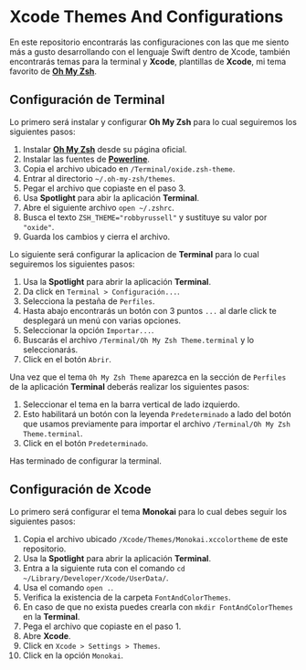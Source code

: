 # Xcode Themes And Configurations

En este repositorio encontrarás las configuraciones con las que me siento más a gusto desarrollando con el lenguaje Swift dentro de Xcode, también encontrarás temas para la terminal y **Xcode**, plantillas de **Xcode**, mi tema favorito de [**Oh My Zsh**](https://ohmyz.sh).

## Configuración de Terminal

Lo primero será instalar y configurar **Oh My Zsh** para lo cual seguiremos los siguientes pasos:

1. Instalar [**Oh My Zsh**](https://ohmyz.sh) desde su página oficial.
2. Instalar las fuentes de [**Powerline**](https://github.com/powerline/fonts).
3. Copia el archivo ubicado en `/Terminal/oxide.zsh-theme`.
4. Entrar al directorio `~/.oh-my-zsh/themes`.
5. Pegar el archivo que copiaste en el paso 3.
6. Usa **Spotlight** para abir la aplicación **Terminal**.
7. Abre el siguiente archivo `open ~/.zshrc`.
8. Busca el texto `ZSH_THEME="robbyrussell"` y sustituye su valor por `"oxide"`.
9. Guarda los cambios y cierra el archivo.

Lo siguiente será configurar la aplicacion de **Terminal** para lo cual seguiremos los siguientes pasos:

1. Usa la **Spotlight** para abrir la aplicación **Terminal**.
2. Da click en `Terminal > Configuración...`.
3. Selecciona la pestaña de `Perfiles`.
4. Hasta abajo encontrarás un botón con 3 puntos `...` al darle click te desplegará un menú con varias opciones.
5. Seleccionar la opción `Importar...`.
6. Buscarás el archivo `/Terminal/Oh My Zsh Theme.terminal` y lo seleccionarás.
7. Click en el botón `Abrir`.

Una vez que el tema `Oh My Zsh Theme` aparezca en la sección de `Perfiles` de la aplicación **Terminal** deberás realizar los siguientes pasos:

1. Seleccionar el tema en la barra vertical de lado izquierdo.
2. Esto habilitará un botón con la leyenda `Predeterminado` a lado del botón que usamos previamente para importar el archivo `/Terminal/Oh My Zsh Theme.terminal`.
3. Click en el botón `Predeterminado`.

Has terminado de configurar la terminal.

## Configuración de Xcode

Lo primero será configurar el tema **Monokai** para lo cual debes seguir los siguientes pasos:

1. Copia el archivo ubicado `/Xcode/Themes/Monokai.xccolortheme` de este repositorio.
2. Usa la **Spotlight** para abrir la aplicación **Terminal**.
3. Entra a la siguiente ruta con el comando `cd ~/Library/Developer/Xcode/UserData/`.
4. Usa el comando `open .`.
5. Verifica la existencia de la carpeta `FontAndColorThemes`.
6. En caso de que no exista puedes crearla con `mkdir FontAndColorThemes` en la **Terminal**.
7. Pega el archivo que copiaste en el paso 1.
8. Abre **Xcode**.
9. Click en `Xcode > Settings > Themes`.
10. Click en la opción `Monokai`.
